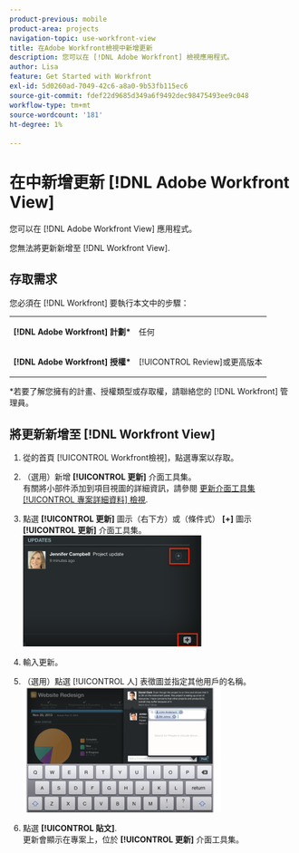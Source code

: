 ```yaml
---
product-previous: mobile
product-area: projects
navigation-topic: use-workfront-view
title: 在Adobe Workfront檢視中新增更新
description: 您可以在 [!DNL Adobe Workfront] 檢視應用程式。
author: Lisa
feature: Get Started with Workfront
exl-id: 5d0260ad-7049-42c6-a8a0-9b53fb115ec6
source-git-commit: fdef22d9685d349a6f9492dec98475493ee9c048
workflow-type: tm+mt
source-wordcount: '181'
ht-degree: 1%

---
```


# 在中新增更新 [!DNL Adobe Workfront View]

您可以在 [!DNL Adobe Workfront View] 應用程式。

您無法將更新新增至 [!DNL Workfront View].

## 存取需求

您必須在 [!DNL Workfront] 要執行本文中的步驟：

<table style="table-layout:auto"> 
 <col> 
 </col> 
 <col> 
 </col> 
 <tbody> 
  <tr> 
   <td role="rowheader"><strong>[!DNL Adobe Workfront] 計劃*</strong></td> 
   <td> <p>任何</p> </td> 
  </tr> 
  <tr> 
   <td role="rowheader"><strong>[!DNL Adobe Workfront] 授權*</strong></td> 
   <td> <p>[!UICONTROL Review]或更高版本</p> </td> 
  </tr> 
 </tbody> 
</table>

&#42;若要了解您擁有的計畫、授權類型或存取權，請聯絡您的 [!DNL Workfront] 管理員。

## 將更新新增至 [!DNL Workfront View]

1. 從的首頁 [!UICONTROL Workfront檢視]，點選專案以存取。
1. （選用）新增 **[!UICONTROL 更新]** 介面工具集。\
   有關將小部件添加到項目視圖的詳細資訊，請參閱 [更新介面工具集 [!UICONTROL 專案詳細資料] 檢視](../../../workfront-basics/mobile-apps/using-workfront-view/update-widgets-in-workfront-view.md).

1. 點選 **[!UICONTROL 更新]** 圖示（右下方）或（條件式） **[+]** 圖示 **[!UICONTROL 更新]** 介面工具集。\
   ![[!DNL workfront_view_updates_icon].png](assets/workfront-view-updates-icon-315x196.png)

1. 輸入更新。
1. （選用）點選 [!UICONTROL 人] 表徵圖並指定其他用戶的名稱。\
   ![](assets/screen-shot-2014-002-21-at-2.57.44-pm-350x222.png)

1. 點選 **[!UICONTROL 貼文]**.\
   更新會顯示在專案上，位於 **[!UICONTROL 更新]** 介面工具集。
